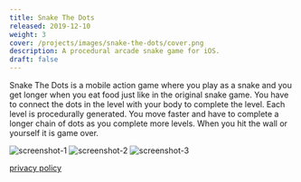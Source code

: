 ```yaml
---
title: Snake The Dots
released: 2019-12-10
weight: 3
cover: /projects/images/snake-the-dots/cover.png
description: A procedural arcade snake game for iOS.
draft: false
---
```


Snake The Dots is a mobile action game where you play as a snake and you get longer when you eat food just like in the
original snake game. You have to connect the dots in the level with your body to complete the level.
Each level is procedurally generated. You move faster and have to complete a longer chain of dots as you complete more levels. When you hit the wall or yourself it is game over.

![screenshot-1](/projects/images/snake-the-dots/screenshot-1.png)
![screenshot-2](/projects/images/snake-the-dots/screenshot-2.png)
![screenshot-3](/projects/images//snake-the-dots/screenshot-3.png)

[privacy policy](https://www.iubenda.com/privacy-policy/49776819)